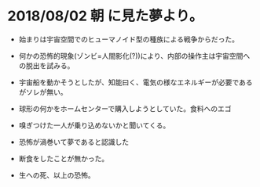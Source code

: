 # 2018/08/02 朝 に見た夢より。

- 始まりは宇宙空間でのヒューマノイド型の種族による戦争からだった。
- 何かの恐怖的現象(ゾンビ=人間影化(?))により、内部の操作主は宇宙空間への脱出を試みる。
- 宇宙船を動かそうとしたが、知能曰く、電気の様なエネルギーが必要であるがソレが無い。
- 球形の何かをホームセンターで購入しようとしていた。食料へのエゴ
- 嗅ぎつけた一人が乗り込めないかと聞いてくる。
- 恐怖が渦巻いて夢であると認識した

- 断食をしたことが無かった。
- 生への死、以上の恐怖。
